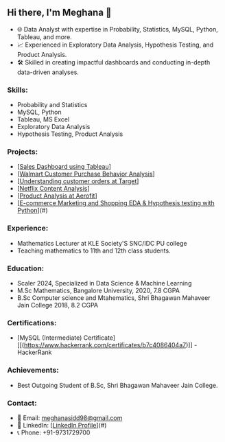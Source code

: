 ## Hi there, I'm Meghana 👋

- 🌐 Data Analyst with expertise in Probability, Statistics, MySQL, Python, Tableau, and more.
- 📈 Experienced in Exploratory Data Analysis, Hypothesis Testing, and Product Analysis.
- 🛠️ Skilled in creating impactful dashboards and conducting in-depth data-driven analyses.

### Skills:
- Probability and Statistics
- MySQL, Python
- Tableau, MS Excel
- Exploratory Data Analysis
- Hypothesis Testing, Product Analysis

### Projects:
- [[Sales Dashboard using Tableau](https://github.com/meghana-sid12/Sales-Dashboard.git)]
- [[Walmart Customer Purchase Behavior Analysis](https://github.com/meghana-sid12/Walmart-Customer-Purchase-Behavior-Analysis/blob/main/walmart_new.ipynb)]
- [[Understanding customer orders at Target](https://github.com/meghana-sid12/Understanding-customer-orders-at-Target.git)]
- [[Netflix Content Analysis](https://github.com/meghana-sid12/Netflix-Content-Analysis/blob/main/Copy_of_Business_Case_Netflix_Data_Exploration_and_Visualisation.ipynb)]
- [[Product Analysis at Aerofit](https://github.com/meghana-sid12/Product-Analysis-at-Aerofit/blob/main/aerofit%20(2).ipynb)]
- [[E-commerce Marketing and Shopping EDA & Hypothesis testing with Python]()](#)

### Experience:
- Mathematics Lecturer at KLE Society'S SNC/IDC PU college
- Teaching mathematics to 11th and 12th class students.

### Education:
- Scaler 2024, Specialized in Data Science & Machine Learning
- M.Sc Mathematics, Bangalore University, 2020, 7.8 CGPA
- B.Sc Computer science and Mtahematics, Shri Bhagawan Mahaveer Jain College 2018, 8.2 CGPA

### Certifications:
- [MySQL (Intermediate) Certificate][[(https://www.hackerrank.com/certificates/b7c4086404a7)]] - HackerRank

### Achievements:
- Best Outgoing Student of B.Sc, Shri Bhagawan Mahaveer Jain College.

### Contact:
- 📧 Email: meghanasidd98@gmail.com
- 📱 LinkedIn: [[LinkedIn Profile](https://www.linkedin.com/in/meghana-s-575278177/)](#)
- 📞 Phone: +91-9731729700
